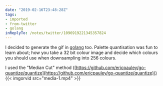 ```yaml
---
date: "2019-02-16T23:48:28Z"
tags:
- imported
- from-twitter
- golang
inReplyTo: /notes/twitter/1096919221345357824
---
```

I decided to generate the gif in [golang](/tags/golang) too. Palette quantisation was fun to learn about; how you take a 32 bit colour image and decide which colours you should use when downsampling into 256 colours.

I used the "Median Cut" method \([https://github.com/ericpauley/go-quantize/quantize](https://github.com/ericpauley/go-quantize/quantize)\) {{< imgorvid src="media-1.mp4" >}}
